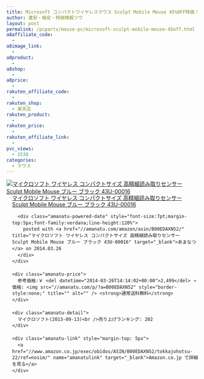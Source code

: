 ```yaml
---
title: Microsoft コンパクトワイヤレスマウス Sculpt Mobile Mouse 45%OFF特価！送料無料！
author: 激安・格安・特価情報ツウ
layout: post
permalink: /pcparts/mouse-pc/microsoft-sculpt-mobile-mouse-45off.html
a8affiliate_code:
  -
a8image_link:
  -
a8product:
  -
a8shop:
  -
a8price:
  -
rakuten_affiliate_code:
  -
rakuten_shop:
  - 楽天店
rakuten_product:
  -
rakuten_price:
  -
rakuten_affiliate_link:
  -
pvc_views:
  - 1538
categories:
  - マウス
---
```

<div class="amanatu-box" style="margin-bottom:0px;">
  <div class="amanatu-image" style="float:left;">
    <a href="//www.amazon.co.jp/exec/obidos/ASIN/B00EDAXN52/tokkajohotsu-22/ref=nosim/" name="amanatulink" target="_blank"><img src="//i1.wp.com/ecx.images-amazon.com/images/I/31ERFxG9YuL._SL160_.jpg?w=546" alt="マイクロソフト ワイヤレス コンパクトサイズ 高精細読み取りセンサー Sculpt Mobile Mouse ブルー ブラック 43U-00016" style="border: none;" data-recalc-dims="1" /></a>
  </div>

  <div class="amanatu-info" style="float:left;margin-left:15px;line-height:120%">
    <div class="amanatu-name" style="margin-bottom:10px;line-height:120%">
      <a href="//www.amazon.co.jp/exec/obidos/ASIN/B00EDAXN52/tokkajohotsu-22/ref=nosim/" name="amanatulink" target="_blank">マイクロソフト ワイヤレス コンパクトサイズ 高精細読み取りセンサー Sculpt Mobile Mouse ブルー ブラック 43U-00016</a>

      <div class="amanatu-powered-date" style="font-size:7pt;margin-top:5px;font-family:verdana;line-height:120%">
        posted with <a href="//amanatu.com/amazon/asin/B00EDAXN52/" title="マイクロソフト ワイヤレス コンパクトサイズ 高精細読み取りセンサー Sculpt Mobile Mouse ブルー ブラック 43U-00016" target="_blank">あまなつ</a> on 2014.03.26
      </div>
    </div>

    <div class="amanatu-price">
      参考価格:￥ <del datetime="2014-03-26T14:14:02+00:00">2,499</del> → 価格: <img src="//amanatu.com/p/?a=B00EDAXN52" style="border-style:none;" title="" alt="" /> <strong>通常送料無料</strong>
    </div>

    <div class="amanatu-detail">
      マイクロソフト(2013-09-13)<br />売り上げランキング: 202
    </div>

    <div class="amanatu-link" style="margin-top: 5px">
      <a href="//www.amazon.co.jp/exec/obidos/ASIN/B00EDAXN52/tokkajohotsu-22/ref=nosim/" name="amanatulink" target="_blank">Amazon.co.jp で詳細を見る</a>
    </div>
  </div>

  <div class="amanatu-footer" style="clear: left">
  </div>
</div>
